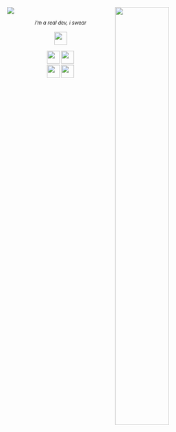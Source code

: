 <img src="https://user-images.githubusercontent.com/16008095/203210834-3261c91a-78fc-4bdb-b98b-e58af1574ea9.png">

<img align="right" width="50%" src="https://github-readme-stats.vercel.app/api/top-langs/?username=marcantoineg&theme=dark&layout=compact&langs_count=6">

<p align="center"><em><sub>i'm a real dev, i swear</sub></em></p>

<div align="center" width="50%">
  
  [<img height="30px" src="https://img.shields.io/badge/LinkedIn-2967BC?logo=linkedin&style=flat">](https://www.linkedin.com/in/marc-antoine-gigu%C3%A8re-703815137)
  
  <img height="30px" src="https://img.shields.io/badge/Golang-FFFFFF?logo=go&style=flat">
  <img height="30px" src="https://img.shields.io/badge/Kotlin-27282C?logo=kotlin&style=flat">
</div>

<div align="center">
  <img height="30px" src="https://img.shields.io/badge/Fedora-2D426E?logo=fedora&style=flat">
  <img height="30px" src="https://img.shields.io/badge/macOS-424245?logo=apple&style=flat" /> 
</div>

